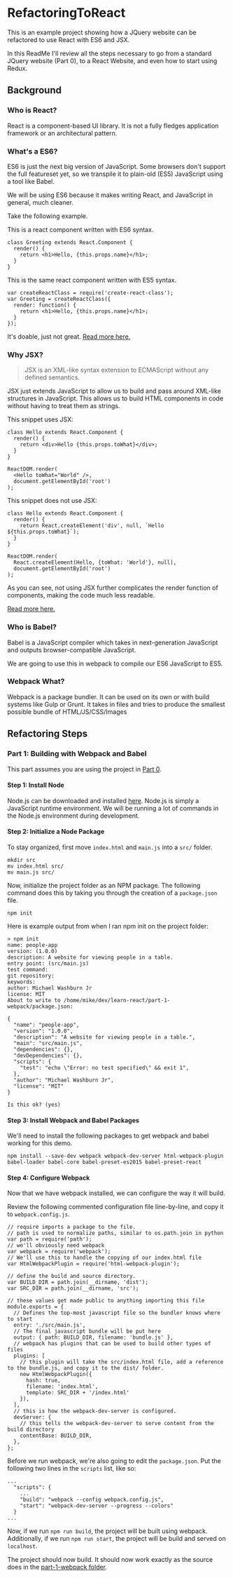 # RefactoringToReact
This is an example project showing how a JQuery website can be refactored to use React with ES6 and JSX.

In this ReadMe I'll review all the steps necessary to go from a standard JQuery website (Part 0), to a React Website,
and even how to start using Redux.

## Background

### Who is React?
React is a component-based UI library. It is not a fully fledges application framework or an architectural pattern.

### What's a ES6?
ES6 is just the next big version of JavaScript. Some browsers don't support the full featureset yet, so we transpile it 
to plain-old (ES5) JavaScript using a tool like Babel.

We will be using ES6 because it makes writing React, and JavaScript in general, much cleaner.

Take the following example.

This is a react component written with ES6 syntax.
```
class Greeting extends React.Component {
  render() {
    return <h1>Hello, {this.props.name}</h1>;
  }
}
```
This is the same react component written with ES5 syntax.
```
var createReactClass = require('create-react-class');
var Greeting = createReactClass({
  render: function() {
    return <h1>Hello, {this.props.name}</h1>;
  }
});
```

It's doable, just not great. [Read more here.](https://reactjs.org/docs/react-without-es6.html)

### Why JSX?
>JSX is an XML-like syntax extension to ECMAScript without any defined semantics.

JSX just extends JavaScript to allow us to build and pass around XML-like structures in JavaScript. This allows us to build HTML
components in code without having to treat them as strings.

This snippet uses JSX:
```
class Hello extends React.Component {
  render() {
    return <div>Hello {this.props.toWhat}</div>;
  }
}

ReactDOM.render(
  <Hello toWhat="World" />,
  document.getElementById('root')
);
```

This snippet does not use JSX:
```
class Hello extends React.Component {
  render() {
    return React.createElement('div', null, `Hello ${this.props.toWhat}`);
  }
}

ReactDOM.render(
  React.createElement(Hello, {toWhat: 'World'}, null),
  document.getElementById('root')
);
```

As you can see, not using JSX further complicates the render function of components, making the code much less readable.

[Read more here.](https://reactjs.org/docs/react-without-jsx.html)

### Who is Babel?
Babel is a JavaScript compiler which takes in next-generation JavaScript and outputs browser-compatible JavaScript.

We are going to use this in webpack to compile our ES6 JavaScript to ES5.

### Webpack What?
Webpack is a package bundler. It can be used on its own or with build systems like Gulp or Grunt. It takes in files and tries
to produce the smallest possible bundle of HTML/JS/CSS/Images

## Refactoring Steps

### Part 1: Building with Webpack and Babel
This part assumes you are using the project in [Part 0](./part-0-jquery/).

#### Step 1: Install Node
Node.js can be downloaded and installed [here](https://nodejs.org/en/). Node.js is simply a JavaScript runtime environment.
We will be running a lot of commands in the Node.js environment during development.

#### Step 2: Initialize a Node Package
To stay organized, first move `index.html` and `main.js` into a `src/` folder.

```
mkdir src
mv index.html src/
mv main.js src/
```

Now, initialize the project folder as an NPM package. The following command does this by taking you through the creation of
a `package.json` file.

```
npm init
```
Here is example output from when I ran npm init on the project folder:
```
> npm init
name: people-app
version: (1.0.0)
description: A website for viewing people in a table.
entry point: (src/main.js)
test command:
git repository:
keywords:
author: Michael Washburn Jr
license: MIT
About to write to /home/mike/dev/learn-react/part-1-webpack/package.json:

{
  "name": "people-app",
  "version": "1.0.0",
  "description": "A website for viewing people in a table.",
  "main": "src/main.js",
  "dependencies": {},
  "devDependencies": {},
  "scripts": {
    "test": "echo \"Error: no test specified\" && exit 1",
  },
  "author": "Michael Washburn Jr",
  "license": "MIT"
}

Is this ok? (yes)
```

#### Step 3: Install Webpack and Babel Packages
We'll need to install the following packages to get webpack and babel working for this demo.
```
npm install --save-dev webpack webpack-dev-server html-webpack-plugin babel-loader babel-core babel-preset-es2015 babel-preset-react
```

#### Step 4: Configure Webpack
Now that we have webpack installed, we can configure the way it will build.

Review the following commented configuration file line-by-line, and copy it to `webpack.config.js`.
```
// require imports a package to the file. 
// path is used to normalize paths, similar to os.path.join in python
var path = require('path');
// we'll obviously need webpack
var webpack = require('webpack');
// We'll use this to handle the copying of our index.html file
var HtmlWebpackPlugin = require('html-webpack-plugin');

// define the build and source directory.
var BUILD_DIR = path.join(__dirname, 'dist');
var SRC_DIR = path.join(__dirname, 'src');

// these values get made public to anything importing this file
module.exports = {
  // Defines the top-most javascript file so the bundler knows where to start
  entry: './src/main.js',
  // The final javascript bundle will be put here
  output: { path: BUILD_DIR, filename: 'bundle.js' },
  // webpack has plugins that can be used to build other types of files
  plugins: [
    // this plugin will take the src/index.html file, add a reference to the bundle.js, and copy it to the dist/ folder.
    new HtmlWebpackPlugin({
      hash: true,
      filename: 'index.html',
      template: SRC_DIR + '/index.html'
    }),
  ],
  // this is how the webpack-dev-server is configured. 
  devServer: {
    // this tells the webpack-dev-server to serve content from the build directory
    contentBase: BUILD_DIR,
  },
};
```
Before we run webpack, we're also going to edit the `package.json`. Put the following two lines in the `scripts` list, like so:
```
...
  "scripts": {
    ...
    "build": "webpack --config webpack.config.js",
    "start": "webpack-dev-server --progress --colors"
  }
...
```
Now, if we run `npm run build`, the project will be built using webpack. Additionally, if we run `npm run start`, the project will
be build and served on `localhost`.

The project should now build. It should now work exactly as the source does in the [part-1-webpack folder](./part-1-webpack/).
